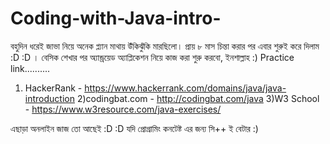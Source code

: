 # Coding-with-Java-intro-
বহুদিন ধরেই জাভা নিয়ে অনেক প্ল্যান মাথায় উঁকিঝুঁকি মারছিলো। প্রায় ৮ মাস চিন্তা করার পর এবার শুরুই করে দিলাম :D :D । বেসিক শেখার পর অ্যান্ড্রয়েড অ্যাপ্লিকেশন নিয়ে কাজ করা শুরু করবো, ইনশাল্লাহ :) 
Practice link..........
1) HackerRank - https://www.hackerrank.com/domains/java/java-introduction
2)codingbat.com  - http://codingbat.com/java
3)W3 School - https://www.w3resource.com/java-exercises/

এছাড়া অনলাইন জাজ তো আছেই :D :D 
যদি প্রোগ্রামিং কনটেষ্ট এর জন্য সি++ ই বেটার :) 
